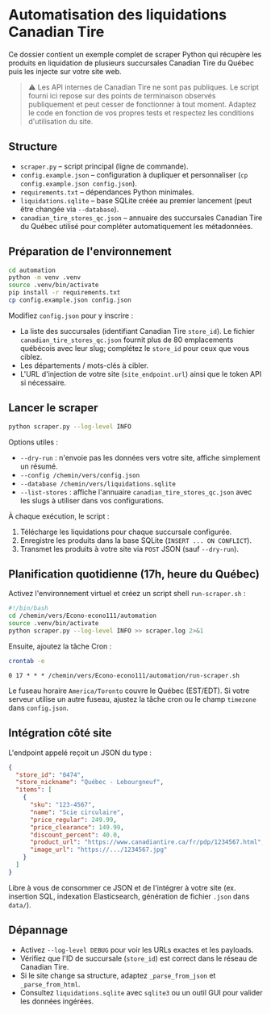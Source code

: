 # Automatisation des liquidations Canadian Tire

Ce dossier contient un exemple complet de scraper Python qui récupère les
produits en liquidation de plusieurs succursales Canadian Tire du Québec puis
les injecte sur votre site web.

> ⚠️ Les API internes de Canadian Tire ne sont pas publiques. Le script fourni
> ici repose sur des points de terminaison observés publiquement et peut cesser
> de fonctionner à tout moment. Adaptez le code en fonction de vos propres
> tests et respectez les conditions d'utilisation du site.

## Structure

- `scraper.py` – script principal (ligne de commande).
- `config.example.json` – configuration à dupliquer et personnaliser (`cp config.example.json config.json`).
- `requirements.txt` – dépendances Python minimales.
- `liquidations.sqlite` – base SQLite créée au premier lancement (peut être changée via `--database`).
- `canadian_tire_stores_qc.json` – annuaire des succursales Canadian Tire du Québec utilisé pour compléter automatiquement les métadonnées.

## Préparation de l'environnement

```bash
cd automation
python -m venv .venv
source .venv/bin/activate
pip install -r requirements.txt
cp config.example.json config.json
```

Modifiez `config.json` pour y inscrire :

- La liste des succursales (identifiant Canadian Tire `store_id`). Le fichier `canadian_tire_stores_qc.json` fournit plus de 80 emplacements québécois avec leur slug; complétez le `store_id` pour ceux que vous ciblez.
- Les départements / mots-clés à cibler.
- L'URL d'injection de votre site (`site_endpoint.url`) ainsi que le token API si nécessaire.

## Lancer le scraper

```bash
python scraper.py --log-level INFO
```

Options utiles :

- `--dry-run` : n'envoie pas les données vers votre site, affiche simplement un résumé.
- `--config /chemin/vers/config.json`
- `--database /chemin/vers/liquidations.sqlite`
- `--list-stores` : affiche l'annuaire `canadian_tire_stores_qc.json` avec les slugs à utiliser dans vos configurations.

À chaque exécution, le script :

1. Télécharge les liquidations pour chaque succursale configurée.
2. Enregistre les produits dans la base SQLite (`INSERT ... ON CONFLICT`).
3. Transmet les produits à votre site via `POST` JSON (sauf `--dry-run`).

## Planification quotidienne (17h, heure du Québec)

Activez l'environnement virtuel et créez un script shell `run-scraper.sh` :

```bash
#!/bin/bash
cd /chemin/vers/Econo-econo111/automation
source .venv/bin/activate
python scraper.py --log-level INFO >> scraper.log 2>&1
```

Ensuite, ajoutez la tâche Cron :

```bash
crontab -e
```

```
0 17 * * * /chemin/vers/Econo-econo111/automation/run-scraper.sh
```

Le fuseau horaire `America/Toronto` couvre le Québec (EST/EDT). Si votre
serveur utilise un autre fuseau, ajustez la tâche cron ou le champ `timezone`
dans `config.json`.

## Intégration côté site

L'endpoint appelé reçoit un JSON du type :

```json
{
  "store_id": "0474",
  "store_nickname": "Québec - Lebourgneuf",
  "items": [
    {
      "sku": "123-4567",
      "name": "Scie circulaire",
      "price_regular": 249.99,
      "price_clearance": 149.99,
      "discount_percent": 40.0,
      "product_url": "https://www.canadiantire.ca/fr/pdp/1234567.html",
      "image_url": "https://.../1234567.jpg"
    }
  ]
}
```

Libre à vous de consommer ce JSON et de l'intégrer à votre site (ex. insertion
SQL, indexation Elasticsearch, génération de fichier `.json` dans `data/`).

## Dépannage

- Activez `--log-level DEBUG` pour voir les URLs exactes et les payloads.
- Vérifiez que l'ID de succursale (`store_id`) est correct dans le réseau de
  Canadian Tire.
- Si le site change sa structure, adaptez `_parse_from_json` et `_parse_from_html`.
- Consultez `liquidations.sqlite` avec `sqlite3` ou un outil GUI pour valider les
  données ingérées.
